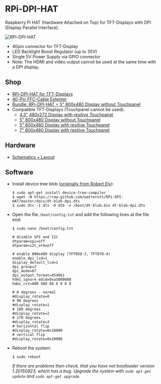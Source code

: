 # RPi-DPI-HAT
Raspberry Pi HAT (Hardware Attached on Top) for TFT-Displays with DPI (Display Parallel Interface).

![RPi-DPI-HAT](https://github.com/watterott/RPi-DPI-HAT/raw/master/hardware/RPi-DPI-HAT_v10.jpg)

* 40pin connector for TFT-Display
* LED Backlight Boost Regulator (up to 35V)
* Single 5V Power Supply via GPIO connector
* Note: The HDMI and video output cannot be used at the same time with a DPI display.


## Shop
* [RPi-DPI-HAT for TFT-Displays](http://www.watterott.com/en/RPi-DPI-HAT)
* [40-Pin FFC-Cable Extenter](http://www.watterott.com/en/40-Pin-FFC-extenter)
* [Bundle: RPi-DPI-HAT + 5" 800x480 Display without Touchpanel](http://www.watterott.com/en/5-800x480-RPi-DPI-HAT)
* Compatible TFT-Displays (Touchpanel cannot be used):
  * [4.3" 480x272 Display with resitive Touchpanel](http://www.watterott.com/en/43-480x272-TFT-Display)
  * [5" 800x480 Display without Touchpanel](http://www.watterott.com/en/5-800x480-TFT-Display-without-TP)
  * [5" 800x480 Display with resitive Touchpanel](http://www.watterott.com/en/5-800x480-TFT-Display)
  * [7" 800x480 Display with resitive Touchpanel](http://www.watterott.com/en/7-800x480-TFT-Display)


## Hardware
* [Schematics + Layout](https://github.com/watterott/RPi-DPI-HAT/tree/master/hardware)


## Software
* Install device tree blob ([originally from Robert Ely](https://github.com/robertely/dpi666)):
    ```
    $ sudo apt-get install device-tree-compiler
    $ wget -N https://raw.github.com/watterott/RPi-DPI-HAT/master/docs/dt-blob-dpi.dts
    $ sudo dtc -I dts -O dtb -o /boot/dt-blob.bin dt-blob-dpi.dts
    ```

* Open the file ```/boot/config.txt``` and add the following lines at the file end:
    ```
    $ sudo nano /boot/config.txt
    ```
    ```
    # disable SPI and I2C
    dtparam=spi=off
    dtparam=i2c_arm=off
    
    # enable 800x480 display (TFT050-3, TFT070-4)
    enable_dpi_lcd=1
    display_default_lcd=1
    dpi_group=2
    dpi_mode=87
    dpi_output_format=454661
    hdmi_ignore_edid=0xa5000080
    hdmi_cvt=800 480 60 6 0 0 0
    
    # 0 degrees - normal
    #display_rotate=0
    # 90 degrees
    #display_rotate=1
    # 180 degrees
    #display_rotate=2
    # 270 degrees
    #display_rotate=3
    # horizontal flip
    #display_rotate=0x10000
    # vertical flip
    #display_rotate=0x20000
    ```

* Reboot the system:
    ```
    $ sudo reboot
    ```

    *If there are problems then check, that you have not bootloader version 1.20150923, which has a bug. Upgrade the system with ```sudo apt-get update``` and ```sudo apt-get upgrade```.*
